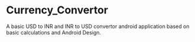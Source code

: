 # Currency_Convertor
A basic USD to INR and INR to USD convertor android application based on basic calculations and Android Design.
